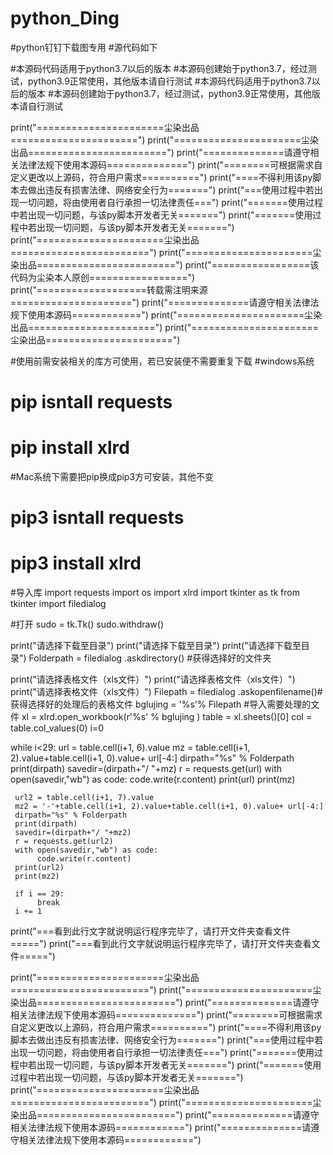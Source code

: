 # python_Ding
#python钉钉下载图专用
#源代码如下





#本源码代码适用于python3.7以后的版本
#本源码创建始于python3.7，经过测试，python3.9正常使用，其他版本请自行测试
#本源码代码适用于python3.7以后的版本
#本源码创建始于python3.7，经过测试，python3.9正常使用，其他版本请自行测试



print("======================尘染出品======================")
print("======================尘染出品========================")
print("==============请遵守相关法律法规下使用本源码==============")
print("========可根据需求自定义更改以上源码，符合用户需求==========")
print("====不得利用该py脚本去做出违反有损害法律、网络安全行为=======")
print("===使用过程中若出现一切问题，将由使用者自行承担一切法律责任===")
print("=======使用过程中若出现一切问题，与该py脚本开发者无关=======")
print("=======使用过程中若出现一切问题，与该py脚本开发者无关=======")
print("======================尘染出品========================")
print("======================尘染出品========================")
print("=================该代码为尘染本人原创=================")
print("===================转载需注明来源=====================")
print("==============请遵守相关法律法规下使用本源码============")
print("======================尘染出品======================")
print("======================尘染出品======================")




#使用前需安装相关的库方可使用，若已安装便不需要重复下载
#windows系统
# pip isntall requests
# pip install xlrd
#Mac系统下需要把pip换成pip3方可安装，其他不变
# pip3 isntall requests
# pip3 install xlrd





#导入库
import requests
import os
import xlrd
import tkinter as tk
from tkinter import filedialog

#打开
sudo = tk.Tk()
sudo.withdraw()


print("请选择下载至目录")
print("请选择下载至目录")
print("请选择下载至目录")
Folderpath = filedialog .askdirectory() #获得选择好的文件夹

print("请选择表格文件（xls文件）")
print("请选择表格文件（xls文件）")
print("请选择表格文件（xls文件）")
Filepath = filedialog .askopenfilename()#获得选择好的处理后的表格文件
bglujing = '%s'% Filepath
#导入需要处理的文件
xl = xlrd.open_workbook(r'%s' % bglujing )
table = xl.sheets()[0]
col = table.col_values(0)
i=0

while i<29:
     url = table.cell(i+1, 6).value
     mz = table.cell(i+1, 2).value+table.cell(i+1, 0).value+ url[-4:]
     dirpath="%s" % Folderpath
     print(dirpath)
     savedir=(dirpath+"/ "+mz)
     r = requests.get(url)
     with open(savedir,"wb") as code:
          code.write(r.content)
     print(url)
     print(mz)

     url2 = table.cell(i+1, 7).value
     mz2 = '-'+table.cell(i+1, 2).value+table.cell(i+1, 0).value+ url[-4:]
     dirpath="%s" % Folderpath
     print(dirpath)
     savedir=(dirpath+"/ "+mz2)
     r = requests.get(url2)
     with open(savedir,"wb") as code:
          code.write(r.content)
     print(url2)
     print(mz2)

     if i == 29:
          break
     i += 1
     
     
print("===看到此行文字就说明运行程序完毕了，请打开文件夹查看文件=====")
print("===看到此行文字就说明运行程序完毕了，请打开文件夹查看文件=====")

print("======================尘染出品========================")
print("======================尘染出品========================")
print("==============请遵守相关法律法规下使用本源码==============")
print("========可根据需求自定义更改以上源码，符合用户需求==========")
print("====不得利用该py脚本去做出违反有损害法律、网络安全行为=======")
print("===使用过程中若出现一切问题，将由使用者自行承担一切法律责任===")
print("=======使用过程中若出现一切问题，与该py脚本开发者无关=======")
print("=======使用过程中若出现一切问题，与该py脚本开发者无关=======")
print("======================尘染出品========================")
print("======================尘染出品========================")
print("==============请遵守相关法律法规下使用本源码============")
print("==============请遵守相关法律法规下使用本源码============")
